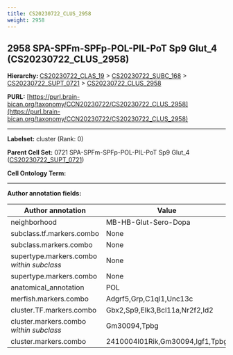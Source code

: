 ```yaml
---
title: CS20230722_CLUS_2958
weight: 2958
---
```

## 2958 SPA-SPFm-SPFp-POL-PIL-PoT Sp9 Glut_4 (CS20230722_CLUS_2958)
<b>Hierarchy: </b>
[CS20230722_CLAS_19](../CS20230722_CLAS_19) >
[CS20230722_SUBC_168](../CS20230722_SUBC_168) >
[CS20230722_SUPT_0721](../CS20230722_SUPT_0721) >
[CS20230722_CLUS_2958](../CS20230722_CLUS_2958)

**PURL:** [https://purl.brain-bican.org/taxonomy/CCN20230722/CS20230722_CLUS_2958](https://purl.brain-bican.org/taxonomy/CCN20230722/CS20230722_CLUS_2958)

---


**Labelset:** cluster (Rank: 0)

**Parent Cell Set:** 0721 SPA-SPFm-SPFp-POL-PIL-PoT Sp9 Glut_4 ([CS20230722_SUPT_0721](../CS20230722_SUPT_0721))



**Cell Ontology Term:** 

[MARKER GENES.]: #


---

[TRANSFERRED ANNOTATIONS.]: #


[AUTHOR ANNOTATION FIELDS.]: #


**Author annotation fields:**

| Author annotation | Value |
|-------------------|-------|
|neighborhood|MB-HB-Glut-Sero-Dopa|
|subclass.tf.markers.combo|None|
|subclass.markers.combo|None|
|supertype.markers.combo _within subclass_|None|
|supertype.markers.combo|None|
|anatomical_annotation|POL|
|merfish.markers.combo|Adgrf5,Grp,C1ql1,Unc13c|
|cluster.TF.markers.combo|Gbx2,Sp9,Elk3,Bcl11a,Nr2f2,Id2|
|cluster.markers.combo _within subclass_|Gm30094,Tpbg|
|cluster.markers.combo|2410004I01Rik,Gm30094,Igf1,Tpbg|
